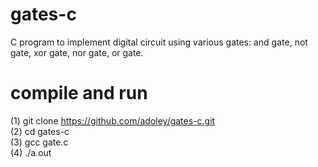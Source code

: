 # gates-c
C program to implement digital circuit using various gates: and gate, not gate, xor gate, nor gate, or gate.

# compile and run
(1) git clone https://github.com/adoley/gates-c.git   
(2) cd gates-c  
(3) gcc gate.c  
(4) ./a.out  
